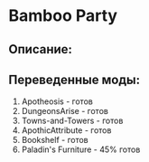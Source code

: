 # Bamboo Party
<p><h2>Описание:</h2></p>
<h2>Переведенные моды:</h2>
<ol>
<li>Apotheosis - готов</li>
<li>DungeonsArise - готов</li>
<li>Towns-and-Towers - готов</li>
<li>ApothicAttribute - готов</li>
<li>Bookshelf - готов</li>
<li>Paladin's Furniture - 45% готов</li>
</ol>

